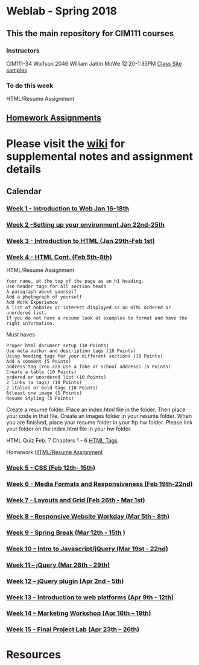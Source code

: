 # Weblab - Spring 2018

## This the main repository for CIM111 courses

### Instructors

CIM111-34 Wolfson 2046 William Jattin MoWe 12:20-1:35PM [Class Site samples](http://wjattin.github.io)



### To do this week
HTML/Resume Assignment

## [Homework Assignments](https://github.com/UMInteractive/Weblab/wiki/0-Assignments)


# Please visit the [wiki](https://github.com/UMInteractive/Weblab/wiki) for supplemental notes and assignment details

## Calendar

### [Week 1 - Introduction to Web Jan 16-18th ](https://github.com/UMInteractive/Weblab/wiki/1-Intro-to-the-WWW)

### [Week 2 -Setting up your environment Jan 22nd-25th](https://github.com/UMInteractive/Weblab/wiki/Setting-Up-Your-Environment)

### [Week 3 - Introduction to HTML (Jan 29th-Feb 1st)](https://github.com/UMInteractive/Weblab/wiki/2-HTML)

### [Week 4 - HTML Cont. (Feb 5th-8th)](https://github.com/UMInteractive/Weblab/wiki/2-HTML)

HTML/Resume Assignment

    Your name, at the top of the page as an h1 heading.
    Use header tags for all section heads
    A paragraph about yourself
    Add a photograph of yourself
    Add Work Experience
    A list of hobbies or interest displayed as an HTML ordered or unordered list.
    If you do not have a resume look at examples to format and have the right information.

Must haves

    Proper html document setup (10 Points)
    Use meta author and description tags (10 Points)
    Using heading tags for your different sections (10 Points)
    Add a comment (5 Points)
    address tag (You can use a fake or school address) (5 Points)
    Create a table (10 Points)
    ordered or unordered list (10 Points)
    2 links (a tags) (10 Points)
    2 italics or bold tags (10 Points)
    Atleast one image (5 Points)
    Resume Styling (5 Points)

Create a resume folder. Place an index.html file in the folder. Then place your code in that file. Create an images folder in your resume folder. When you are finished, place your resume folder in your ftp hw folder. Please link your folder on the index.html file in your hw folder.

HTML Quiz Feb. 7 Chapters 1 - 6 [HTML Tags](https://github.com/UMInteractive/Weblab/wiki/2-HTML)

Homework [HTML/Resume Assignment](https://github.com/UMInteractive/Weblab/wiki/0-Assignments)

### [Week 5 - CSS (Feb 12th- 15th)](https://github.com/UMInteractive/Weblab/wiki/3-CSS)

### [Week 6 - Media Formats and Responsiveness (Feb 19th-22nd)](https://github.com/UMInteractive/Weblab/wiki/4-Media-Queries)

### [Week 7 - Layouts and Grid (Feb 26th - Mar 1st)](https://github.com/UMInteractive/Weblab/wiki/5-Layout)

### [Week 8 - Responsive Website Workday (Mar 5th - 8th)]()

### [Week 9 - Spring Break (Mar 12th - 15th )]()

### [Week 10 – Intro to Javascript/jQuery (Mar 19st - 22nd)](https://github.com/UMInteractive/Weblab/wiki/6-Javascript)

### [Week 11 – jQuery (Mar 26th - 29th)](https://github.com/UMInteractive/Weblab/wiki/6-Javascript)

### [Week 12 – jQuery plugin (Apr 2nd - 5th)](https://github.com/UMInteractive/Weblab/wiki/7-jQuery-Plugins)

### [Week 13 – Introduction to web platforms (Apr 9th - 12th)]()

### [Week 14 – Marketing Workshop (Apr 16th – 19th)]()

### [Week 15 - Final Project Lab (Apr 23th – 26th)]()

# Resources
